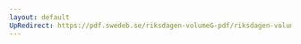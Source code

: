 ```yaml
---
layout: default
UpRedirect: https://pdf.swedeb.se/riksdagen-volumeG-pdf/riksdagen-volumeG-pdf/data/200001/reg_200001/reg_200001_0206.pdf
---
```

